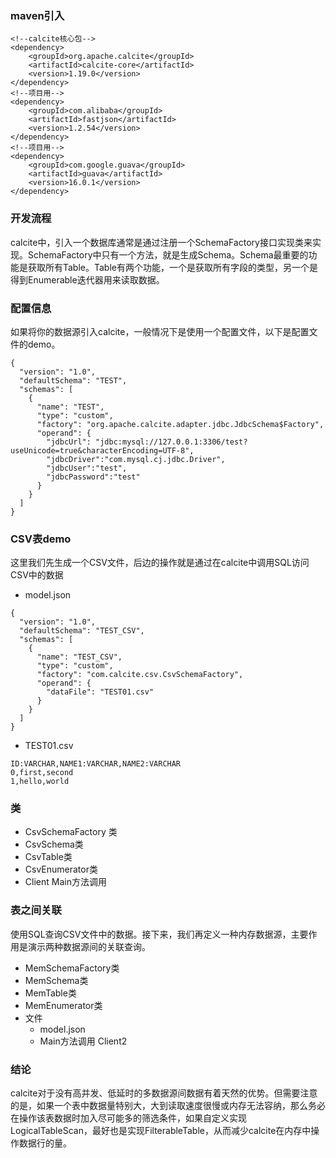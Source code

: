 ### maven引入
```
<!--calcite核心包-->
<dependency>
    <groupId>org.apache.calcite</groupId>
    <artifactId>calcite-core</artifactId>
    <version>1.19.0</version>
</dependency>
<!--项目用-->
<dependency>
    <groupId>com.alibaba</groupId>
    <artifactId>fastjson</artifactId>
    <version>1.2.54</version>
</dependency>
<!--项目用-->
<dependency>
    <groupId>com.google.guava</groupId>
    <artifactId>guava</artifactId>
    <version>16.0.1</version>
</dependency>
```
### 开发流程
calcite中，引入一个数据库通常是通过注册一个SchemaFactory接口实现类来实现。SchemaFactory中只有一个方法，就是生成Schema。Schema最重要的功能是获取所有Table。Table有两个功能，一个是获取所有字段的类型，另一个是得到Enumerable迭代器用来读取数据。

### 配置信息
如果将你的数据源引入calcite，一般情况下是使用一个配置文件，以下是配置文件的demo。
```
{
  "version": "1.0",
  "defaultSchema": "TEST",
  "schemas": [
    {
      "name": "TEST",
      "type": "custom",
      "factory": "org.apache.calcite.adapter.jdbc.JdbcSchema$Factory",
      "operand": {
        "jdbcUrl": "jdbc:mysql://127.0.0.1:3306/test?useUnicode=true&characterEncoding=UTF-8",
        "jdbcDriver":"com.mysql.cj.jdbc.Driver",
        "jdbcUser":"test",
        "jdbcPassword":"test"
      }
    }
  ]
}
```
### CSV表demo
这里我们先生成一个CSV文件，后边的操作就是通过在calcite中调用SQL访问CSV中的数据
- model.json
```
{
  "version": "1.0",
  "defaultSchema": "TEST_CSV",
  "schemas": [
    {
      "name": "TEST_CSV",
      "type": "custom",
      "factory": "com.calcite.csv.CsvSchemaFactory",
      "operand": {
        "dataFile": "TEST01.csv"
      }
    }
  ]
}
```
- TEST01.csv
```
ID:VARCHAR,NAME1:VARCHAR,NAME2:VARCHAR
0,first,second
1,hello,world
```

### 类
- CsvSchemaFactory 类
- CsvSchema类
- CsvTable类
- CsvEnumerator类
- Client Main方法调用

### 表之间关联
使用SQL查询CSV文件中的数据。接下来，我们再定义一种内存数据源，主要作用是演示两种数据源间的关联查询。
- MemSchemaFactory类
- MemSchema类
- MemTable类
- MemEnumerator类
- 文件
    - model.json
    - Main方法调用 Client2
    


### 结论

calcite对于没有高并发、低延时的多数据源间数据有着天然的优势。但需要注意的是，如果一个表中数据量特别大，大到读取速度很慢或内存无法容纳，那么务必在操作该表数据时加入尽可能多的筛选条件，如果自定义实现LogicalTableScan，最好也是实现FilterableTable，从而减少calcite在内存中操作数据行的量。